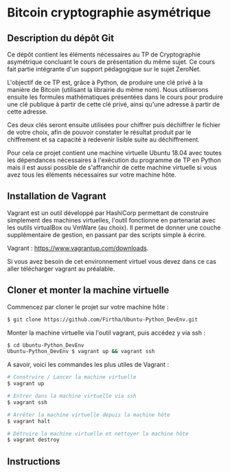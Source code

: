 # Bitcoin cryptographie asymétrique

## Description du dépôt Git

Ce dépôt contient les éléments nécessaires au TP de Cryptographie asymétrique concluant le cours de présentation du même sujet.
Ce cours fait partie intégrante d'un support pédagogique sur le sujet ZeroNet.

L'objectif de ce TP est, grâce à Python, de produire une clé privé à la manière de Bitcoin (utilisant la librairie du même nom).
Nous utiliserons ensuite les formules mathématiques présentées dans le cours pour produire une clé publique à partir de cette clé privé, ainsi qu'une adresse à partir de cette adresse.

Ces deux clés seront ensuite utilisées pour chiffrer puis déchiffrer le fichier de votre choix, afin de pouvoir constater le résultat produit par le chiffrement et sa capacité à redevenir lisible suite au déchiffrement.


Pour cela ce projet contient une machine virtuelle Ubuntu 18.04 avec toutes les dépendances nécessaires à l'exécution du programme de TP en Python mais il est aussi possible de s'affranchir de cette machine virtuelle si vous avez tous les éléments nécessaires sur votre machine hôte.

## Installation de Vagrant

Vagrant est un outil développé par HashiCorp permettant de construire simplement des machines virtuelles, l'outil fonctionne en partenariat avec les outils virtualBox ou VmWare (au choix). Il permet de donner une couche supplémentaire de gestion, en passant par des scripts simple à écrire.

Vagrant : https://www.vagrantup.com/downloads.

Si vous avez besoin de cet environnement virtuel vous devez dans ce cas aller télécharger vagrant au préalable.

## Cloner et monter la machine virtuelle

Commencez par cloner le projet sur votre machine hôte :

```bash
$ git clone https://github.com/Firtha/Ubuntu-Python_DevEnv.git
```

Monter la machine virtuelle via l'outil vagrant, puis accédez y via ssh : 

```bash
$ cd Ubuntu-Python_DevEnv
Ubuntu-Python_DevEnv $ vagrant up && vagrant ssh
```


A savoir, voici les commandes les plus utiles de Vagrant :

```bash
# Construire / Lancer la machine virtuelle
$ vagrant up

# Entrer dans la machine virtuelle via ssh
$ vagrant ssh

# Arrêter la machine virtuelle depuis la machine hôte
$ vagrant halt

# Détruire la machine virtuelle et nettoyer la machine hôte
$ vagrant destroy
```

## Instructions


